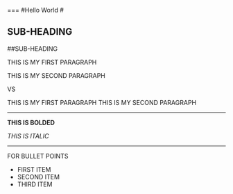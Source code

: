 ===
#Hello World #

SUB-HEADING
---

##SUB-HEADING

THIS IS MY FIRST PARAGRAPH

THIS IS MY SECOND PARAGRAPH

VS

THIS IS MY FIRST PARAGRAPH
THIS IS MY SECOND PARAGRAPH

---

**THIS IS BOLDED**

*THIS IS ITALIC*

---

FOR BULLET POINTS

* FIRST ITEM
* SECOND ITEM
* THIRD ITEM
